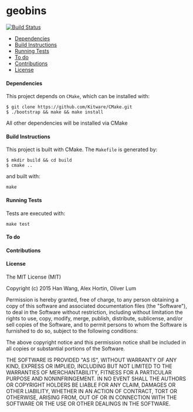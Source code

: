 # geobins

[![Build Status](https://travis-ci.org/hanwang/geobins.svg?branch=master)](https://travis-ci.org/hanwang/geobins)

- [Dependencies](#dependencies)
- [Build Instructions](#build-instructions)
- [Running Tests](#running-tests)
- [To do](#to-do)
- [Contributions](#contributions)
- [License](#license)

#### Dependencies

This project depends on ```CMake```, which can be installed with:
```
$ git clone https://github.com/Kitware/CMake.git
$ ./bootstrap && make && make install
```
All other dependencies will be installed via CMake
 
#### Build Instructions

This project is built with CMake.  The ```Makefile``` is generated by:
```
$ mkdir build && cd build
$ cmake ..
```
and built with:
```
make
```

#### Running Tests

Tests are executed with:
```
make test
```

#### To do

#### Contributions

#### License

The MIT License (MIT)

Copyright (c) 2015 Han Wang, Alex Hortin, Oliver Lum

Permission is hereby granted, free of charge, to any person obtaining a copy
of this software and associated documentation files (the "Software"), to deal
in the Software without restriction, including without limitation the rights
to use, copy, modify, merge, publish, distribute, sublicense, and/or sell
copies of the Software, and to permit persons to whom the Software is
furnished to do so, subject to the following conditions:

The above copyright notice and this permission notice shall be included in all
copies or substantial portions of the Software.

THE SOFTWARE IS PROVIDED "AS IS", WITHOUT WARRANTY OF ANY KIND, EXPRESS OR
IMPLIED, INCLUDING BUT NOT LIMITED TO THE WARRANTIES OF MERCHANTABILITY,
FITNESS FOR A PARTICULAR PURPOSE AND NONINFRINGEMENT. IN NO EVENT SHALL THE
AUTHORS OR COPYRIGHT HOLDERS BE LIABLE FOR ANY CLAIM, DAMAGES OR OTHER
LIABILITY, WHETHER IN AN ACTION OF CONTRACT, TORT OR OTHERWISE, ARISING FROM,
OUT OF OR IN CONNECTION WITH THE SOFTWARE OR THE USE OR OTHER DEALINGS IN THE
SOFTWARE.
